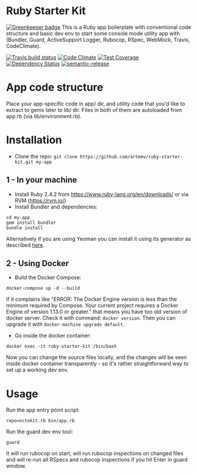 # Ruby Starter Kit

[![Greenkeeper badge](https://badges.greenkeeper.io/artemv/ruby-starter-kit.svg)](https://greenkeeper.io/)
This is a Ruby app boilerplate with conventional code structure and basic dev env to start some console mode utility app with (Bundler, Guard, ActiveSupport Logger, Rubocop, RSpec, WebMock, Travis, CodeClimate).

[![Travis build status](http://img.shields.io/travis/artemv/ruby-starter-kit.svg?branch=master&style=flat)](https://travis-ci.org/artemv/ruby-starter-kit)
[![Code Climate](https://codeclimate.com/github/artemv/ruby-starter-kit/badges/gpa.svg)](https://codeclimate.com/github/artemv/ruby-starter-kit)
[![Test Coverage](https://codeclimate.com/github/artemv/ruby-starter-kit/badges/coverage.svg)](https://codeclimate.com/github/artemv/ruby-starter-kit/coverage)
[![Dependency Status](https://gemnasium.com/artemv/ruby-starter-kit.svg)](https://gemnasium.com/artemv/ruby-starter-kit)
[![semantic-release](https://img.shields.io/badge/%20%20%F0%9F%93%A6%F0%9F%9A%80-semantic--release-e10079.svg)](https://github.com/semantic-release/semantic-release)

# App code structure
Place your app-specific code in app/ dir, and utility code that you'd like to extract to gems later to lib/ dir. Files in both of them are autoloaded from app.rb (via lib/environment.rb).

# Installation
* Clone the repo: `git clone https://github.com/artemv/ruby-starter-kit.git my-app`

## 1 - In your machine
* Install Ruby 2.4.2 from https://www.ruby-lang.org/en/downloads/ or via RVM (https://rvm.io/)
* Install Bundler and dependencies:
```
cd my-app
gem install bundler
bundle install
```

Alternatively if you are using Yeoman you can install it using its generator as described [here](https://github.com/artemv/generator-ruby-starter-kit).

## 2 - Using Docker
* Build the Docker Compose:
```
docker-compose up -d --build
```

If it complains like "ERROR: The Docker Engine version is less than the minimum required by Compose. Your current project requires a Docker Engine of version 1.13.0 or greater."
that means you have too old version of docker server. Check it with command:
`docker version`. Then you can upgrade it with `docker-machine upgrade default`.

* Go inside the docker container:
```
docker exec -it ruby-starter-kit /bin/bash
```

Now you can change the source files locally, and the changes will be seen inside docker container transparently - so
it's rather straightforward way to set up a working dev env.
 
# Usage
Run the app entry point script:
```
repo=octokit.rb bin/app.rb
```

Run the guard dev env tool:
```
guard
```
It will run rubocop on start, will run rubocop inspections on changed files and will re-run all RSpecs and rubocop
inspections if you hit Enter in guard window.
